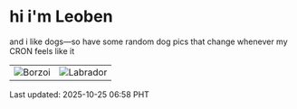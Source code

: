 # hi i'm Leoben

and i like dogs—so have some random dog pics that change whenever my CRON feels like it

|  |  |
|--------|----------|
| ![Borzoi](https://random-dog-vercel.vercel.app/api/random-borzoi?v=1761346693) | ![Labrador](https://random-dog-vercel.vercel.app/api/random-labrador?v=1761346693) |

Last updated: 2025-10-25 06:58 PHT
